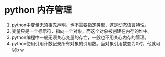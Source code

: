 # python 内存管理
1.  python中变量无须事先声明，也不需要指定类型，这是动态语言特性。
2.  变量只是一个标示符，指向一个对象，而这个对象被创建在内存的堆中。
3.  python编程中一般无须关心变量的存亡，一般也不用关心内存的管理。
4.  python使用引用计数记录所有对象的引用数。当对象引用数变为0时，他就可以b w 
<!--stackedit_data:
eyJoaXN0b3J5IjpbLTE0MzAzOTc1MzQsNzMwOTk4MTE2XX0=
-->